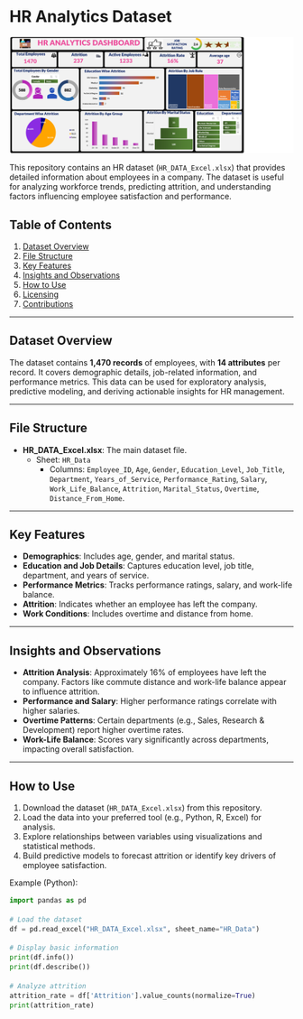 # HR Analytics Dataset
![HR Analytics Dashboard](4e2a90d6-7842-4dfc-80f1-2b6a899a95a2_image.png)


This repository contains an HR dataset (`HR_DATA_Excel.xlsx`) that provides detailed information about employees in a company. The dataset is useful for analyzing workforce trends, predicting attrition, and understanding factors influencing employee satisfaction and performance.

## Table of Contents
1. [Dataset Overview](#dataset-overview)
2. [File Structure](#file-structure)
3. [Key Features](#key-features)
4. [Insights and Observations](#insights-and-observations)
5. [How to Use](#how-to-use)
6. [Licensing](#licensing)
7. [Contributions](#contributions)

---

## Dataset Overview
The dataset contains **1,470 records** of employees, with **14 attributes** per record. It covers demographic details, job-related information, and performance metrics. This data can be used for exploratory analysis, predictive modeling, and deriving actionable insights for HR management.

---

## File Structure
- **HR_DATA_Excel.xlsx**: The main dataset file.
  - Sheet: `HR_Data`
    - Columns: `Employee_ID`, `Age`, `Gender`, `Education_Level`, `Job_Title`, `Department`, `Years_of_Service`, `Performance_Rating`, `Salary`, `Work_Life_Balance`, `Attrition`, `Marital_Status`, `Overtime`, `Distance_From_Home`.

---

## Key Features
- **Demographics**: Includes age, gender, and marital status.
- **Education and Job Details**: Captures education level, job title, department, and years of service.
- **Performance Metrics**: Tracks performance ratings, salary, and work-life balance.
- **Attrition**: Indicates whether an employee has left the company.
- **Work Conditions**: Includes overtime and distance from home.

---

## Insights and Observations
- **Attrition Analysis**: Approximately 16% of employees have left the company. Factors like commute distance and work-life balance appear to influence attrition.
- **Performance and Salary**: Higher performance ratings correlate with higher salaries.
- **Overtime Patterns**: Certain departments (e.g., Sales, Research & Development) report higher overtime rates.
- **Work-Life Balance**: Scores vary significantly across departments, impacting overall satisfaction.

---

## How to Use
1. Download the dataset (`HR_DATA_Excel.xlsx`) from this repository.
2. Load the data into your preferred tool (e.g., Python, R, Excel) for analysis.
3. Explore relationships between variables using visualizations and statistical methods.
4. Build predictive models to forecast attrition or identify key drivers of employee satisfaction.

Example (Python):
```python
import pandas as pd

# Load the dataset
df = pd.read_excel("HR_DATA_Excel.xlsx", sheet_name="HR_Data")

# Display basic information
print(df.info())
print(df.describe())

# Analyze attrition
attrition_rate = df['Attrition'].value_counts(normalize=True)
print(attrition_rate)
